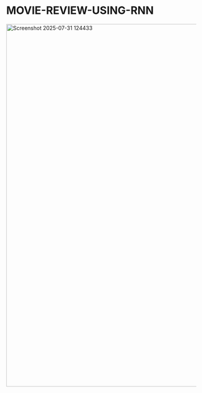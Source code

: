 # MOVIE-REVIEW-USING-RNN











<img width="1913" height="961" alt="Screenshot 2025-07-31 124433" src="https://github.com/user-attachments/assets/a0030aaf-fda5-4d44-833e-a265413da799" />
